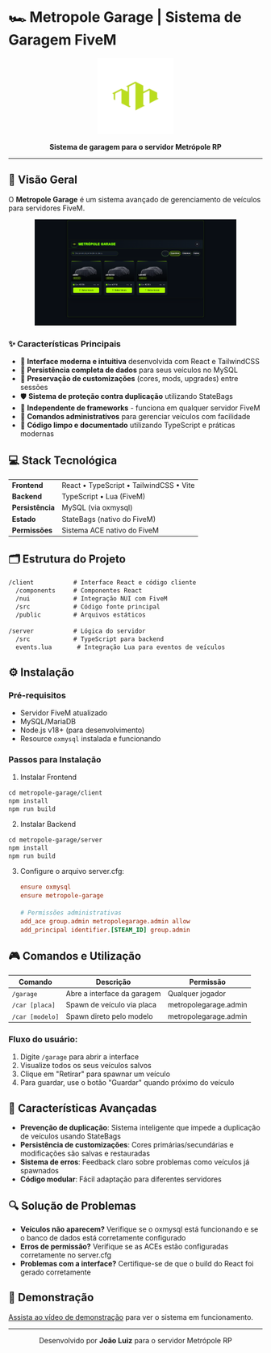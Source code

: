 # 🏎️ Metropole Garage | Sistema de Garagem FiveM

<div align="center">
  <img src="./client/public/icon.png" alt="Metropole Garage Logo" width="150" />
  <br/>
  <p><strong>Sistema de garagem para o servidor Metrópole RP</strong></p>
  <hr/>
</div>

## 📌 Visão Geral

O **Metropole Garage** é um sistema avançado de gerenciamento de veículos para servidores FiveM.

<div align="center">
  <img src="wallpaper.png" alt="Interface" width="400" />
</div>

### ✨ Características Principais

- 🚗 **Interface moderna e intuitiva** desenvolvida com React e TailwindCSS
- 🔄 **Persistência completa de dados** para seus veículos no MySQL
- 🎨 **Preservação de customizações** (cores, mods, upgrades) entre sessões
- 🛡️ **Sistema de proteção contra duplicação** utilizando StateBags
- 🧩 **Independente de frameworks** - funciona em qualquer servidor FiveM
- 👮 **Comandos administrativos** para gerenciar veículos com facilidade
- 🔧 **Código limpo e documentado** utilizando TypeScript e práticas modernas

## 💻 Stack Tecnológica

<table>
  <tr>
    <td><strong>Frontend</strong></td>
    <td>React • TypeScript • TailwindCSS • Vite</td>
  </tr>
  <tr>
    <td><strong>Backend</strong></td>
    <td>TypeScript • Lua (FiveM)</td>
  </tr>
  <tr>
    <td><strong>Persistência</strong></td>
    <td>MySQL (via oxmysql)</td>
  </tr>
  <tr>
    <td><strong>Estado</strong></td>
    <td>StateBags (nativo do FiveM)</td>
  </tr>
  <tr>
    <td><strong>Permissões</strong></td>
    <td>Sistema ACE nativo do FiveM</td>
  </tr>
</table>

## 🗂️ Estrutura do Projeto

```
/client           # Interface React e código cliente
  /components     # Componentes React
  /nui            # Integração NUI com FiveM
  /src            # Código fonte principal
  /public         # Arquivos estáticos

/server           # Lógica do servidor
  /src            # TypeScript para backend
  events.lua       # Integração Lua para eventos de veículos
```

## ⚙️ Instalação

### Pré-requisitos
- Servidor FiveM atualizado
- MySQL/MariaDB
- Node.js v18+ (para desenvolvimento)
- Resource `oxmysql` instalada e funcionando

### Passos para Instalação

1. Instalar Frontend
 ```
cd metropole-garage/client
npm install
npm run build
```

2. Instalar  Backend
```
cd metropole-garage/server
npm install
npm run build
```

3. Configure o arquivo server.cfg:
   ```cfg
   ensure oxmysql
   ensure metropole-garage
   
   # Permissões administrativas
   add_ace group.admin metropolegarage.admin allow
   add_principal identifier.[STEAM_ID] group.admin
   ```

## 🎮 Comandos e Utilização

| Comando | Descrição | Permissão |
|---------|-----------|-----------|
| `/garage` | Abre a interface da garagem | Qualquer jogador |
| `/car [placa]` | Spawn de veículo via placa | metropolegarage.admin |
| `/car [modelo]` | Spawn direto pelo modelo | metropolegarage.admin |

### Fluxo do usuário:
1. Digite `/garage` para abrir a interface
2. Visualize todos os seus veículos salvos
3. Clique em "Retirar" para spawnar um veículo
4. Para guardar, use o botão "Guardar" quando próximo do veículo

## 🧠 Características Avançadas

- **Prevenção de duplicação**: Sistema inteligente que impede a duplicação de veículos usando StateBags
- **Persistência de customizações**: Cores primárias/secundárias e modificações são salvas e restauradas
- **Sistema de erros**: Feedback claro sobre problemas como veículos já spawnados
- **Código modular**: Fácil adaptação para diferentes servidores

## 🔍 Solução de Problemas

- **Veículos não aparecem?** Verifique se o oxmysql está funcionando e se o banco de dados está corretamente configurado
- **Erros de permissão?** Verifique se as ACEs estão configuradas corretamente no server.cfg
- **Problemas com a interface?** Certifique-se de que o build do React foi gerado corretamente

## 🎥 Demonstração

[Assista ao vídeo de demonstração](https://www.youtube.com/watch?v=498u_1T9ibQ) para ver o sistema em funcionamento.

---

<div align="center">
  <p>Desenvolvido por <b>João Luiz</b> para o servidor Metrópole RP</p>
</div>
